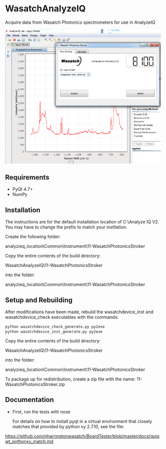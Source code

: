 WasatchAnalyzeIQ
=========

Acquire data from Wasatch Photonics spectrometers for use in AnalyzeIQ

![wasatch analyzeiq screenshot](/docs/wasatch_photonics_analyzeiq_popup.png "wasatch analyzeiq screenshot")

Requirements
------------

  * PyQt 4.7+
  * NumPy

Installation 
--------------------

The instructions are for the default installation location of C:\Analyze IQ V2\.
You may have to change the prefix to match your instllation.

Create the following folder:

analyzieq_location\Common\Instrument\11-WasatchPhotonicsStroker

Copy the entire contents of the build directory:

WasatchAnalyzeIQ\11-WasatchPhotonicsStroker

into the folder:

analyzieq_location\Common\Instrument\11-WasatchPhotonicsStroker


Setup and Rebuilding
--------------------

After modifications have been made, rebuild the wasatchdevice_inst and
wasatchdevice_check executables with the commands:
````
python wasatchdevice_check_generate.py py2exe
python wasatchdevice_inst_generate.py py2exe
````
Copy the entire contents of the build directory:

WasatchAnalyzeIQ\11-WasatchPhotonicsStroker

into the folder:

analyzieq_location\Common\Instrument\11-WasatchPhotonicsStroker

To package up for redistribution, create a zip file with the name:
11-WasatchPhotonicsStroker.zip


Documentation
-------------

* First, run the tests with nose

    For details on how to install pyqt in a virtual environment that
    closely matches that provided by python xy 2.7.10, see the file: 
   
https://github.com/nharringtonwasatch/BoardTester/blob/master/docs/guiqwt_pythonxy_match.md

